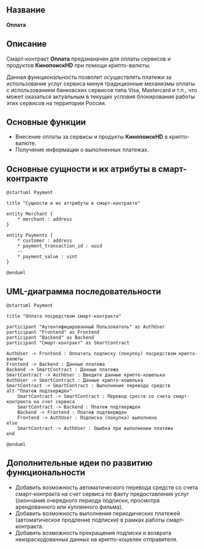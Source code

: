 ## Название

**Оплата** 

## Описание

Смарт-контракт **Оплата** предзнаначен для оплаты сервисов и продуктов **КинопоискHD** при помощи крипто-валюты.

Данная функциональность позволит осуществлять платежи за использование услуг сервиса минуя традиционные механизмы оплаты с использованием банковских сервисов типа Visa, Mastercard и т.п., что может оказаться актуальным в текущих условия блокирования работы этих сервисов на территории России.

## Основные функции

* Внесение оплаты за сервисы и продукты **КинопоискHD** в крипто-валюте.
* Получение информации о выполненных платежах.

## Основные сущности и их атрибуты в смарт-контракте

```plantuml
@startuml Payment

title "Сущности и их аттрибуты в смарт-контракте"

entity Merchant {
    * merchant : address
}

entity Payments {
    * customer : address
    * payment_transaction_id : uuid
    --
    * payment_value : uint
}

@enduml
```

## UML-диаграмма последовательности

```plantuml
@startuml Payment

title "Оплата посредством смарт-контракта"

participant "Аутентифицированный Пользователь" as AuthUser
participant "Frontend" as Frontend
participant "Backend" as Backend
participant "Смарт-контракт" as SmartContract

AuthUser -> Frontend : Оплатить подписку (покупку) посредством крипто-валюты
Frontend -> Backend : Данные платежа
Backend -> SmartContract : Данные платежа
SmartContract -> AuthUser : Введите данные крипто-кошелька
AuthUser -> SmartContract : Данные крипто-кошелька
SmartContract -> SmartContract : Выполнение перевода средств
alt "Платеж подтвержден"
    SmartContract -> SmartContract : Перевод среств со счета смарт-контракта на счет сервиса
    SmartContract -> Backend : Платеж подтвержден
    Backend -> Frontend : Платеж подтвержден
    Frontend -> AuthUser : Подписка (покупка) выполнена
else
    SmartContract -> AuthUser : Ошибка при выполнении платежа
end

@enduml
```

## Дополнительные идеи по развитию функциональности

* Добавить возможность автоматического перевода средств со счета смарт-контракта на счет сервиса по факту предоставления услуг (окончания очередного периода подписки, просмотра арендованного или купленного фильма).
* Добавить возможность выполнения периодических платежей (автоматическое продление подписки) в рамках работы смарт-контракта.
* Добавить возможность прекращения подписки и возврата неизрасходованных данных на крипто-кошелек отправителя.